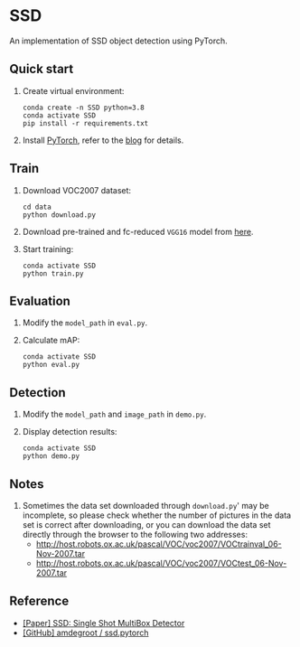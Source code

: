 # SSD
An implementation of SSD object detection using PyTorch.

## Quick start
1. Create virtual environment:

    ```shell
    conda create -n SSD python=3.8
    conda activate SSD
    pip install -r requirements.txt
    ```

2. Install [PyTorch](https://pytorch.org/), refer to the [blog](https://blog.csdn.net/qq_23013309/article/details/103965619) for details.


## Train
1. Download VOC2007 dataset:

    ```shell
    cd data
    python download.py
    ```

2. Download pre-trained and fc-reduced `VGG16` model from [here](https://s3.amazonaws.com/amdegroot-models/vgg16_reducedfc.pth).

3. Start training:

    ```shell
    conda activate SSD
    python train.py
    ```

## Evaluation
1. Modify the `model_path` in `eval.py`.
2. Calculate mAP:

    ```shell
    conda activate SSD
    python eval.py
    ```


## Detection
1. Modify the `model_path` and `image_path` in `demo.py`.

2. Display detection results:

    ```shell
    conda activate SSD
    python demo.py
    ```


## Notes
1. Sometimes the data set downloaded through `download.py`' may be incomplete, so please check whether the number of pictures in the data set is correct after downloading, or you can download the data set directly through the browser to the following two addresses:
   * http://host.robots.ox.ac.uk/pascal/VOC/voc2007/VOCtrainval_06-Nov-2007.tar
   * http://host.robots.ox.ac.uk/pascal/VOC/voc2007/VOCtest_06-Nov-2007.tar


## Reference
* [[Paper] SSD: Single Shot MultiBox Detector](https://arxiv.org/abs/1512.02325)
* [[GitHub] amdegroot / ssd.pytorch](https://github.com/amdegroot/ssd.pytorch)